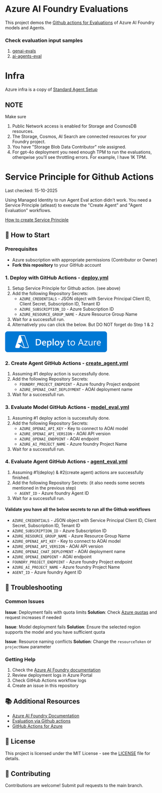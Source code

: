 # Azure AI Foundry Evaluations

This project demos the [Github actions for Evaluations](https://learn.microsoft.com/en-us/azure/ai-foundry/how-to/evaluation-github-action?tabs=foundry-project) of Azure AI Foundry models and Agents.

### Check evaluation input samples 

1. [genai-evals](https://github.com/microsoft/genai-evals/blob/main/.github/.test_files/eval-input.jsonl)
2. [ai-agents-eval](https://github.com/microsoft/ai-agent-evals/tree/main/samples/data)

# Infra
Azure infra is a copy of [Standard Agent Setup](https://github.com/azure-ai-foundry/foundry-samples/blob/main/samples/microsoft/infrastructure-setup/41-standard-agent-setup/README.md)

## NOTE
Make sure 
1. Public Network access is enabled for Storage and CosmosDB resources. 
2. The Storage, Cosmos, AI Search are connected resources for your Foundry project.
3. You have "Storage Blob Data Contributor" role assigned. 
4. For gpt-4o deployment you need enough TPM to run the evaluations, otherqwise you'll see throttling errors. For example, I have 1K TPM.

# Service Principle for Github Actions
Last checked: 15-10-2025 

Using Managed Identity to run Agent Eval action didn't work. You need a Service Principle (atleast) to execute the "Create Agent" and "Agent Evaluation" workflows.

[How to create Service Principle](https://learn.microsoft.com/en-us/azure/developer/github/connect-from-azure-secret)

## 🚀 How to Start

### Prerequisites

- Azure subscription with appropriate permissions (Contributor or Owner)
- **Fork this repository** to your GitHub account

### 1. Deploy with GitHub Actions - [deploy.yml](.github/workflows/deploy.yml)

1. Setup Service Principle for Github action. (see above)
2. Add the following Repository Secrets:
   - `AZURE_CREDENTIALS` - JSON object with Service Principal Client ID, Client Secret, Subscription ID, Tenant ID
   - `AZURE_SUBSCRIPTION_ID` - Azure Subscription ID
   - `AZURE_RESOURCE_GROUP_NAME` - Azure Resource Group Name
3. Wait for a successfull run.
4. Alternatively you can click the below. But DO NOT forget do Step 1 & 2

[![Deploy To Azure](https://raw.githubusercontent.com/Azure/azure-quickstart-templates/master/1-CONTRIBUTION-GUIDE/images/deploytoazure.svg?sanitize=true)](https://portal.azure.com/#create/Microsoft.Template/uri/https%3A%2F%2Fraw.githubusercontent.com%2Fazure-ai-foundry%2Ffoundry-samples%2Frefs%2Fheads%2Fmain%2Fsamples%2Fmicrosoft%2Finfrastructure-setup%2F41-standard-agent-setup%2Fazuredeploy.json) 

### 2. Create Agent GitHub Actions - [create_agent.yml](.github/workflows/create_agent.yml)

1. Assuming #1 deploy action is successfully done.
2. Add the following Repository Secrets:
   - `FOUNDRY_PROJECT_ENDPOINT` - Azure foundry Project endpoint
   - `AZURE_OPENAI_CHAT_DEPLOYMENT` - AOAI deployment name
3. Wait for a successfull run.

### 3. Evaluate Model GitHub Actions - [model_eval.yml](.github/workflows/model_eval.yml)

1. Assuming #1 deploy action is successfully done.
2. Add the following Repository Secrets:
   - `AZURE_OPENAI_API_KEY` - Key to connect to AOAI model
   - `AZURE_OPENAI_API_VERSION` - AOAI API version
   - `AZURE_OPENAI_ENDPOINT` - AOAI endpoint
   - `AZURE_AI_PROJECT_NAME` - Azure foundry Project Name
3. Wait for a successfull run.

### 4. Evaluate Agent GitHub Actions - [agent_eval.yml](.github/workflows/agent_eval.yml)

1. Assuming #1(deploy) & #2(create agent) actions are successfully finished.
2. Add the following Repository Secrets: (it also needs some secrets mentioned in the previous step)
   - `AGENT_ID` - Azure foundry Agent ID
3. Wait for a successfull run.

#### Validate you have all the below secrets to run all the Github workflows

   - `AZURE_CREDENTIALS` - JSON object with Service Principal Client ID, Client Secret, Subscription ID, Tenant ID
   - `AZURE_SUBSCRIPTION_ID` - Azure Subscription ID
   - `AZURE_RESOURCE_GROUP_NAME` - Azure Resource Group Name
   - `AZURE_OPENAI_API_KEY` - Key to connect to AOAI model
   - `AZURE_OPENAI_API_VERSION` - AOAI API version
   - `AZURE_OPENAI_CHAT_DEPLOYMENT` - AOAI deployment name
   - `AZURE_OPENAI_ENDPOINT` - AOAI endpoint
   - `FOUNDRY_PROJECT_ENDPOINT` - Azure foundry Project endpoint
   - `AZURE_AI_PROJECT_NAME` - Azure foundry Project Name
   - `AGENT_ID` - Azure foundry Agent ID

## 🔧 Troubleshooting

### Common Issues

**Issue**: Deployment fails with quota limits
**Solution**: Check [Azure quotas](https://docs.microsoft.com/en-us/azure/azure-resource-manager/management/azure-subscription-service-limits) and request increases if needed

**Issue**: Model deployment fails
**Solution**: Ensure the selected region supports the model and you have sufficient quota

**Issue**: Resource naming conflicts
**Solution**: Change the `resourceToken` or `projectName` parameter

### Getting Help

1. Check the [Azure AI Foundry documentation](https://docs.microsoft.com/en-us/azure/ai-studio/)
2. Review deployment logs in Azure Portal
3. Check GitHub Actions workflow logs
4. Create an issue in this repository

## 📚 Additional Resources

- [Azure AI Foundry Documentation](https://learn.microsoft.com/en-us/azure/ai-foundry/what-is-azure-ai-foundry)
- [Evaluation via Github actions](https://learn.microsoft.com/en-us/azure/ai-foundry/how-to/evaluation-github-action?tabs=foundry-project)
- [GitHub Actions for Azure](https://docs.microsoft.com/en-us/azure/developer/github/)

## 📄 License

This project is licensed under the MIT License - see the [LICENSE](LICENSE) file for details.

## 🤝 Contributing

Contributions are welcome! Submit pull requests to the main branch.

